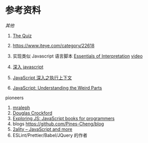 # 参考资料

_其他_

1. [The Quiz](http://dmitrysoshnikov.com/ecmascript/the-quiz/)
1. https://www.iteye.com/category/22618
1. 实现类似 Javascript 语言脚本 [Essentials of Interpretation](http://dmitrysoshnikov.com/courses/essentials-of-interpretation/) [video](https://www.bilibili.com/video/BV1Z34y1C77r)

1. [深入 javascript](https://juejin.im/post/59278e312f301e006c2e1510)
1. [JavaScript 深入之执行上下文](https://github.com/mqyqingfeng/Blog/issues/8)
1. [JavaScript: Understanding the Weird Parts](https://www.bilibili.com/video/BV1jB4y1972X/)

pioneers

1. [mraleph](https://mrale.ph/)
1. [Douglas Crockford](http://crockford.com/javascript/)
1. [Exploring JS: JavaScript books for programmers](https://exploringjs.com/index.html)
1. blogs https://github.com/Pines-Cheng/blog
1. [2ality – JavaScript and more](https://2ality.com/)
1. ESLint/Prettier/Babel/JQuery 的作者
